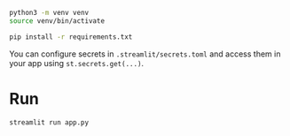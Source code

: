 

```bash
python3 -m venv venv
source venv/bin/activate

pip install -r requirements.txt
```



You can configure secrets in `.streamlit/secrets.toml` and access them in your app using `st.secrets.get(...)`.

# Run

```bash
streamlit run app.py
```
